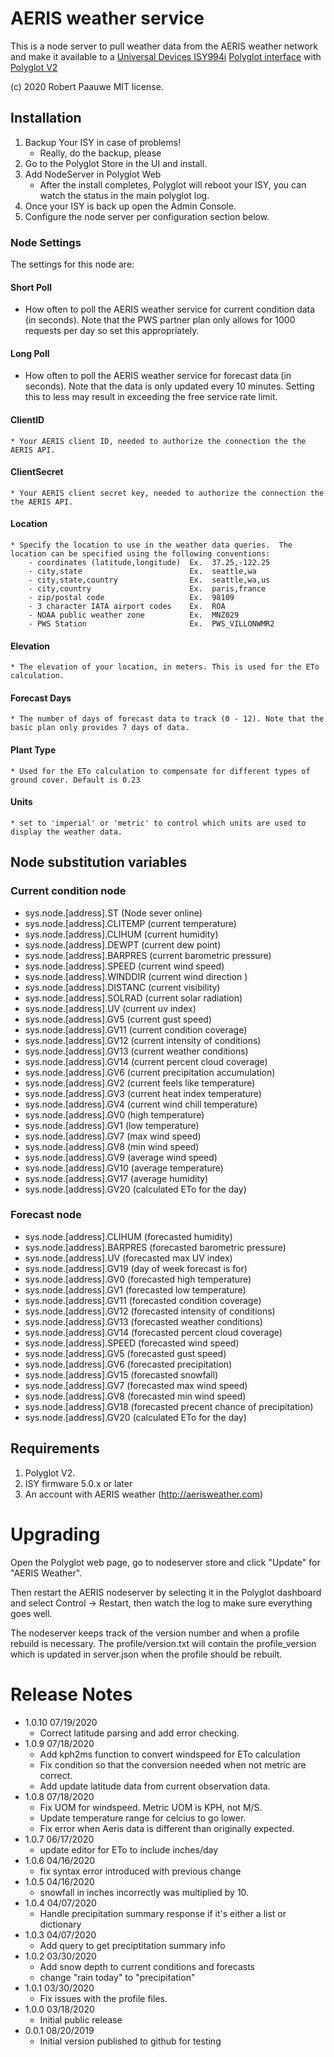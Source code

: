 
# AERIS weather service

This is a node server to pull weather data from the AERIS weather network and make it available to a [Universal Devices ISY994i](https://www.universal-devices.com/residential/ISY) [Polyglot interface](http://www.universal-devices.com/developers/polyglot/docs/) with  [Polyglot V2](https://github.com/Einstein42/udi-polyglotv2)

(c) 2020 Robert Paauwe
MIT license.


## Installation

1. Backup Your ISY in case of problems!
   * Really, do the backup, please
2. Go to the Polyglot Store in the UI and install.
3. Add NodeServer in Polyglot Web
   * After the install completes, Polyglot will reboot your ISY, you can watch the status in the main polyglot log.
4. Once your ISY is back up open the Admin Console.
5. Configure the node server per configuration section below.

### Node Settings
The settings for this node are:

#### Short Poll
   * How often to poll the AERIS weather service for current condition data (in seconds). Note that the PWS partner plan only allows for 1000 requests per day so set this appropriately.
#### Long Poll
   * How often to poll the AERIS weather service for forecast data (in seconds). Note that the data is only updated every 10 minutes. Setting this to less may result in exceeding the free service rate limit.
#### ClientID
	* Your AERIS client ID, needed to authorize the connection the the AERIS API.
#### ClientSecret
	* Your AERIS client secret key, needed to authorize the connection the the AERIS API.
#### Location
	* Specify the location to use in the weather data queries.  The location can be specified using the following conventions:
		- coordinates (latitude,longitude)  Ex.  37.25,-122.25
		- city,state                        Ex.  seattle,wa
		- city,state,country                Ex.  seattle,wa,us
		- city,country                      Ex.  paris,france
		- zip/postal code                   Ex.  98109
		- 3 character IATA airport codes    Ex.  ROA
		- NOAA public weather zone          Ex.  MNZ029
		- PWS Station                       Ex.  PWS_VILLONWMR2
#### Elevation
	* The elevation of your location, in meters. This is used for the ETo calculation.
#### Forecast Days
	* The number of days of forecast data to track (0 - 12). Note that the basic plan only provides 7 days of data.
#### Plant Type
	* Used for the ETo calculation to compensate for different types of ground cover. Default is 0.23
#### Units
	* set to 'imperial' or 'metric' to control which units are used to display the weather data.

## Node substitution variables
### Current condition node
 * sys.node.[address].ST      (Node sever online)
 * sys.node.[address].CLITEMP (current temperature)
 * sys.node.[address].CLIHUM  (current humidity)
 * sys.node.[address].DEWPT   (current dew point)
 * sys.node.[address].BARPRES (current barometric pressure)
 * sys.node.[address].SPEED   (current wind speed)
 * sys.node.[address].WINDDIR (current wind direction )
 * sys.node.[address].DISTANC (current visibility)
 * sys.node.[address].SOLRAD  (current solar radiation)
 * sys.node.[address].UV      (current uv index)
 * sys.node.[address].GV5     (current gust speed)
 * sys.node.[address].GV11    (current condition coverage)
 * sys.node.[address].GV12    (current intensity of conditions)
 * sys.node.[address].GV13    (current weather conditions)
 * sys.node.[address].GV14    (current percent cloud coverage)
 * sys.node.[address].GV6     (current precipitation accumulation)
 * sys.node.[address].GV2     (current feels like temperature)
 * sys.node.[address].GV3     (current heat index temperature)
 * sys.node.[address].GV4     (current wind chill temperature)
 * sys.node.[address].GV0     (high temperature)
 * sys.node.[address].GV1     (low temperature)
 * sys.node.[address].GV7     (max wind speed)
 * sys.node.[address].GV8     (min wind speed)
 * sys.node.[address].GV9     (average wind speed)
 * sys.node.[address].GV10    (average temperature)
 * sys.node.[address].GV17    (average humidity)
 * sys.node.[address].GV20    (calculated ETo for the day)

### Forecast node
 * sys.node.[address].CLIHUM  (forecasted humidity)
 * sys.node.[address].BARPRES (forecasted barometric pressure)
 * sys.node.[address].UV      (forecasted max UV index)
 * sys.node.[address].GV19    (day of week forecast is for)
 * sys.node.[address].GV0     (forecasted high temperature)
 * sys.node.[address].GV1     (forecasted low temperature)
 * sys.node.[address].GV11    (forecasted condition coverage)
 * sys.node.[address].GV12    (forecasted intensity of conditions)
 * sys.node.[address].GV13    (forecasted weather conditions)
 * sys.node.[address].GV14    (forecasted percent cloud coverage)
 * sys.node.[address].SPEED   (forecasted wind speed)
 * sys.node.[address].GV5     (forecasted gust speed)
 * sys.node.[address].GV6     (forecasted precipitation)
 * sys.node.[address].GV15    (forecasted snowfall)
 * sys.node.[address].GV7     (forecasted max wind speed)
 * sys.node.[address].GV8     (forecasted min wind speed)
 * sys.node.[address].GV18    (forecasted precent chance of precipitation)
 * sys.node.[address].GV20    (calculated ETo for the day)

## Requirements
1. Polyglot V2.
2. ISY firmware 5.0.x or later
3. An account with AERIS weather (http://aerisweather.com)

# Upgrading

Open the Polyglot web page, go to nodeserver store and click "Update" for "AERIS Weather".

Then restart the AERIS nodeserver by selecting it in the Polyglot dashboard and select Control -> Restart, then watch the log to make sure everything goes well.

The nodeserver keeps track of the version number and when a profile rebuild is necessary.  The profile/version.txt will contain the profile_version which is updated in server.json when the profile should be rebuilt.

# Release Notes

- 1.0.10 07/19/2020
   - Correct latitude parsing and add error checking.
- 1.0.9 07/18/2020
   - Add kph2ms function to convert windspeed for ETo calculation
   - Fix condition so that the conversion needed when not metric are correct.
   - Add update latitude data from current observation data.
- 1.0.8 07/18/2020
   - Fix UOM for windspeed. Metric UOM is KPH, not M/S.
   - Update temperature range for celcius to go lower.
   - Fix error when Aeris data is different than originally expected.
- 1.0.7 06/17/2020
   - update editor for ETo to include inches/day
- 1.0.6 04/16/2020
   - fix syntax error introduced with previous change
- 1.0.5 04/16/2020
   - snowfall in inches incorrectly was multiplied by 10.
- 1.0.4 04/07/2020
   - Handle precipitation summary response if it's either a list or dictionary
- 1.0.3 04/07/2020
   - Add query to get preciptitation summary info
- 1.0.2 03/30/2020
   - Add snow depth to current conditions and forecasts
   - change "rain today" to "precipitation"
- 1.0.1 03/30/2020
   - Fix issues with the profile files.
- 1.0.0 03/18/2020
   - Initial public release
- 0.0.1 08/20/2019
   - Initial version published to github for testing
